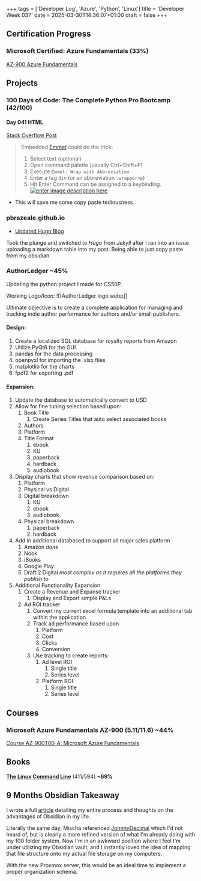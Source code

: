 +++
tags = ['Developer Log', 'Azure', 'Python', 'Linux']
title = 'Developer Week 037'
date = 2025-03-30T14:36:07+01:00
draft = false
+++

## Certification Progress
### Microsoft Certified: Azure Fundamentals (33%)

[AZ-900 Azure Fundamentals](https://learn.microsoft.com/en-us/credentials/certifications/azure-fundamentals/?practice-assessment-type=certification)

## Projects

### 100 Days of Code: The Complete Python Pro Bootcamp (42/100)
#### Day 041 HTML
[Stack Overflow Post](https://stackoverflow.com/questions/40155875/how-can-i-do-tag-wrapping-in-visual-studio-code)
>Embedded [Emmet](https://code.visualstudio.com/docs/editor/emmet) could do the trick:
>1. Select text (optional)
>2. Open command palette (usually Ctrl+Shift+P)
>3. Execute `Emmet: Wrap with Abbreviation`
>4. Enter a tag `div` (or an abbreviation `.wrapper>p`)
>5. Hit Enter
Command can be assigned to a keybinding.
[![enter image description here](https://i.sstatic.net/UQgrQ.gif)](https://i.sstatic.net/UQgrQ.gif)

- This will save me some copy paste tediousness. 



### pbrazeale.github.io
- [Updated Hugo Blog](https://pbrazeale.github.io)

Took the plunge and switched to *Hugo* from *Jekyll* after I ran into an issue uploading a markdown table into my post. Being able to just copy paste from my obsidian  


### AuthorLedger ~45%
Updating the python project I made for CS50P.

Working Logo/Icon:
![[AuthorLedger logo.webp]]

Ultimate objective is to create a complete application for managing and tracking indie author performance for authors and/or small publishers. 
#### Design: 
1. Create a localized SQL database for royalty reports from Amazon
2. Utilize PyQt6 for the GUI
3. pandas for the data processing
4. openpyxl for importing the .xlsx files
5. matplotlib for the charts
6. fpdf2 for exporting .pdf
#### Expansion:
1. Update the database to automatically convert to USD
2. Allow for fine tuning selection based upon:
	1. Book Title
		1. Create Series Titles that auto select associated books
	2. Authors
	3. Platform
	4. Title Format
		1. ebook
		2. KU
		3. paperback
		4. hardback
		5. audiobook
3. Display charts that show revenue comparison based on:
	1. Platform
	2. Physical vs Digital
	3. Digital breakdown
		1. KU
		2. ebook
		3. audiobook
	4. Physical breakdown
		1. paperback
		2. hardback
4. Add in additional databased to support all major sales platform
	1. Amazon *done*
	2. Nook
	3. iBooks
	4. Google Play
	5. Draft 2 Digital *most complex as it requires all the platforms they publish to*
5. Additional Functionality Expansion
	1. Create a Revenue and Expanse tracker
		1. Display and Export simple P&Ls
	2. Ad ROI tracker
		1. Convert my current excel formula template into an additional tab within the application
		2. Track ad performance based upon
			1. Platform
			2. Cost
			3. Clicks
			4. Conversion
		3. Use tracking to create reports:
			1. Ad level ROI
				1. Single title
				2. Series level
			2. Platform ROI
				1. Single title
				2. Series level

## Courses

### Microsoft Azure Fundamentals AZ-900 (5.11/11.6) **~44%**

[Course AZ-900T00-A: Microsoft Azure Fundamentals](https://learn.microsoft.com/en-us/training/courses/az-900t00)


## Books

[**The Linux Command Line**](https://archive.org/details/tlcl-19.01) (411/594) **~69%**

## 9 Months Obsidian Takeaway
I wrote a full [article](https://pbrazeale.github.io/posts/9-months-obsidian-takeaways/) detailing my entire process and thoughts on the advantages of Obsidian in my life.

Literally the same day, Mischa referenced [JohnnyDecimal](https://johnnydecimal.com/) which I'd not heard of, but is clearly a more refined version of what I'm already doing with my 100 folder system. Now I'm in an awkward position where I feel I'm under utilizing my Obsidian vault, and I instantly loved the idea of mapping that file structure onto my actual file storage on my computers. 

With the new Proxmox server, this would be an ideal time to implement a proper organization schema.
